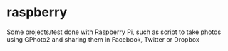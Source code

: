 # raspberry
Some projects/test done with Raspberry Pi, such as script to take photos using GPhoto2 and sharing them in Facebook, Twitter or Dropbox

